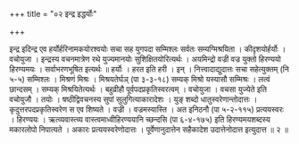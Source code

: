 +++
title = "०२ इन्द्र इद्धर्योः"

+++

इन्द्र इदिन्द्र एव हर्योर्हरिनामकयोरश्वयोः सचा सह युगपदा सम्मिश्लः सर्वतः सम्यग्मिश्रयिता । कीदृशयोर्हर्योः । वचोयुजा । इन्द्रस्य वचनमात्रेण रथे युज्यमानयोः सुशिक्षितयोरित्यर्थः । अयमिन्द्रो वज्री वज्र युक्तो हिरण्ययो हिरण्यमयः । सर्वाभरणभूषित इत्यर्थः ॥ हर्योः । हरत इति हरी । इन् । नित्त्वादाद्युदात्तः सचा सहेत्युक्तम् (नि ५-५) सम्मिश्लः । मिश्रणं मिश्रः । मिश्रयतेर्घञ् (पा ३-३-१८) सम्यक् मिश्रो यस्यासौ सम्मिश्रः । लत्वं छान्दसम् । सम्यक् मिश्रयितेत्यर्थः । बहुव्रीहौ पूर्वपदप्रकृतिस्वरत्वम् । वचोयुजा । वचसा युज्येते इति वचोयुजौ । तयोः । षष्ठीद्विवचनस्य सुपां सुलुगित्याकारादेशः । युङ् शब्दो धातुस्वरेणान्तोदात्तः । कृदुत्तरपदप्रकृतिस्वरेण स एव शिष्यते । वज्री । वज्रमस्यास्ति । अत इनिठनौ (पा ५-२-११५) प्रत्ययस्वरः । हिरण्ययः । ऋत्व्यवास्त्व्य वास्त्वमाध्वीहिरण्ययानि च्छन्दसि (पा ६-४-१७५) इति हिरण्यमयशब्दस्य मकारलोपो निपात्यते । अकारः प्रत्ययस्वरेणोदात्तः । पूर्वेणानुदात्तेन सहैकादेश उदात्तेनोदात्त इत्युदात्त ॥ २ ॥